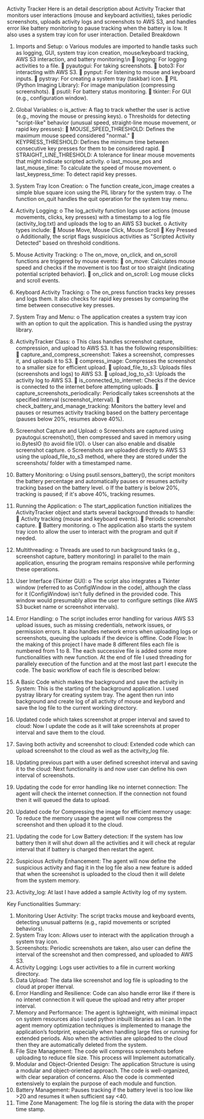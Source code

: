 Activity Tracker
Here is an detail description about Activity Tracker that monitors user interactions (mouse and keyboard activities), takes periodic screenshots, uploads activity logs and screenshots to AWS S3, and handles error like battery monitoring to pause tracking when the battery is low. It also uses a system tray icon for user interaction.
Detailed Breakdown
1.	Imports and Setup:
o	Various modules are imported to handle tasks such as logging, GUI, system tray icon creation, mouse/keyboard tracking, AWS S3 interaction, and battery monitoring:\n
	logging: For logging activities to a file.
	pyautogui: For taking screenshots.
	boto3: For interacting with AWS S3.
	pynput: For listening to mouse and keyboard inputs.
	pystray: For creating a system tray (taskbar) icon.
	PIL (Python Imaging Library): For image manipulation (compressing screenshots).
	psutil: For battery status monitoring.
	tkinter: For GUI (e.g., configuration window).

2.	Global Variables:
o	is_active: A flag to track whether the user is active (e.g., moving the mouse or pressing keys).
o	Thresholds for detecting "script-like" behavior (unusual speed, straight-line mouse movement, or rapid key presses): 
	MOUSE_SPEED_THRESHOLD: Defines the maximum mouse speed considered "normal."
	KEYPRESS_THRESHOLD: Defines the minimum time between consecutive key presses for them to be considered rapid.
	STRAIGHT_LINE_THRESHOLD: A tolerance for linear mouse movements that might indicate scripted activity.
o	last_mouse_pos and last_mouse_time: To calculate the speed of mouse movement.
o	last_keypress_time: To detect rapid key presses.

3.	System Tray Icon Creation:
o	The function create_icon_image creates a simple blue square icon using the PIL library for the system tray.
o	The function on_quit handles the quit operation for the system tray menu.

4.	Activity Logging:
o	The log_activity function logs user actions (mouse movements, clicks, key presses) with a timestamp to a log file (activity_log.txt) and uploads the log to an AWS S3 bucket.
o	Activity types include: 
	Mouse Move, Mouse Click, Mouse Scroll
	Key Pressed
o	Additionally, the script flags suspicious activities as "Scripted Activity Detected" based on threshold conditions.

5.	Mouse Activity Tracking:
o	The on_move, on_click, and on_scroll functions are triggered by mouse events: 
	on_move: Calculates mouse speed and checks if the movement is too fast or too straight (indicating potential scripted behavior).
	on_click and on_scroll: Log mouse clicks and scroll events.

6.	Keyboard Activity Tracking:
o	The on_press function tracks key presses and logs them. It also checks for rapid key presses by comparing the time between consecutive key presses.

7.	System Tray and Menu:
o	The application creates a system tray icon with an option to quit the application. This is handled using the pystray library.

8.	ActivityTracker Class:
o	This class handles screenshot capture, compression, and upload to AWS S3. It has the following responsibilities: 
	capture_and_compress_screenshot: Takes a screenshot, compresses it, and uploads it to S3.
	compress_image: Compresses the screenshot to a smaller size for efficient upload.
	upload_file_to_s3: Uploads files (screenshots and logs) to AWS S3.
	upload_log_to_s3: Uploads the activity log to AWS S3.
	is_connected_to_internet: Checks if the device is connected to the internet before attempting uploads.
	capture_screenshots_periodically: Periodically takes screenshots at the specified interval (screenshot_interval).
	check_battery_and_manage_tracking: Monitors the battery level and pauses or resumes activity tracking based on the battery percentage (pauses below 20%, resumes above 40%).

9.	Screenshot Capture and Upload:
o	Screenshots are captured using pyautogui.screenshot(), then compressed and saved in memory using io.BytesIO (to avoid file I/O).
o	User can also enable and disable screenshot capture.
o	Screenshots are uploaded directly to AWS S3 using the upload_file_to_s3 method, where they are stored under the screenshots/ folder with a timestamped name.

10.	Battery Monitoring:
o	Using psutil.sensors_battery(), the script monitors the battery percentage and automatically pauses or resumes activity tracking based on the battery level.
o	If the battery is below 20%, tracking is paused; if it's above 40%, tracking resumes.

11.	Running the Application:
o	The start_application function initializes the ActivityTracker object and starts several background threads to handle: 
	Activity tracking (mouse and keyboard events).
	Periodic screenshot capture.
	Battery monitoring.
o	The application also starts the system tray icon to allow the user to interact with the program and quit if needed.

12.	Multithreading:
o	Threads are used to run background tasks (e.g., screenshot capture, battery monitoring) in parallel to the main application, ensuring the program remains responsive while performing these operations.


13.	User Interface (Tkinter GUI):
o	The script also integrates a Tkinter window (referred to as ConfigWindow in the code), although the class for it (ConfigWindow) isn't fully defined in the provided code. This window would presumably allow the user to configure settings (like AWS S3 bucket name or screenshot intervals).

14.	Error Handling:
o	The script includes error handling for various AWS S3 upload issues, such as missing credentials, network issues, or permission errors. It also handles network errors when uploading logs or screenshots, queuing the uploads if the device is offline.
Code Flow:
In the making of this project I have made 8 different files each file is numbered from 1 to 8. The each successive file is added some more functionalities with new function.
At the end of file I used threading for parallely execution of the function and at the most last part I execute the code. The basic workflow of each file is described below:
1.	A Basic Code which makes the background and save the activity in System: This is the starting of the background application. I used pystray library for creating system tray. The agent then run into background and create log of all activity of mouse and keybord and save the log file to the current working directory.
2.	Updated code which takes screenshot at proper interval and saved to cloud: Now I update the code as it will take screenshots at proper interval and save them to the cloud.
3.	Saving both activity and screenshot to cloud: Extended code which can upload screenshot to the cloud as well as the activity_log file.
4.	Updating previous part with a user defined screeshot interval and saving it to the cloud: Next functionality is and now user can define his own interval of screenshots.
5.	Updating the code for error handling like no internet connection: The agent will check the internet connection. If the connection not found then it will queued the data to upload.
6.	Updated code for Compressing the image for efficient memory usage: To reduce the memory usage the agent will now compress the screenshot and then upload it to the cloud.
7.	Updating the code for Low Battery detection: If the system has low battery then it will shut down all the activities and it will check at regular interval that if  battery is charged then restart the agent.
8.	Suspicious Activity Enhancement: The agent will now define the suspicious activity and flag it in the log file also a new feature is added that when the screenshot is uploaded to the cloud then it will delete from the system memory.
9.	Activity_log: At last I have added a sample Activity log of my system.

Key Functionalities Summary:
1.	Monitoring User Activity: The script tracks mouse and keyboard events, detecting unusual patterns (e.g., rapid movements or scripted behaviors).
2.	System Tray Icon: Allows user to interact with the application through a system tray icon.
3.	Screenshots: Periodic screenshots are taken, also user can define the interval of the screenshot and then compressed, and uploaded to AWS S3.
4.	Activity Logging: Logs user activities to a file in current working directory. 
5.	Data Upload: The data like screenshot and log file is uploading to the cloud at proper itterval.
6.	Error Handling and Resilience: Code can also handle error like if there is no intenet connection it will queue the upload and retry after proper interval.
7.	Memory and Performance: The agent is lightweight, with minimal impact on system resources also I used python inbuilt libraries as I can. In the agent memory optimization techniques is implemented to manage the application’s footprint, especially when handling large files or running for extended periods. Also when the activities are uploaded to the cloud then they are automatically deleted from the system.
8.	File Size Management:  The code will compress screenshots before uploading to reduce file size. This process will Implement automatically.
9.	Modular and Object-Oriented Design:  The application Structure is using a modular and object-oriented approach. The code is well-organized, with clear separation of concerns. Also the code is commented extensively to explain the purpose of each module and function.
10.	Battery Management: Pauses tracking if the battery level is too low like >20 and resumes it when sufficient say <40.
11.	Time Zone Management: The log file is storing the data with the proper time stamp.
